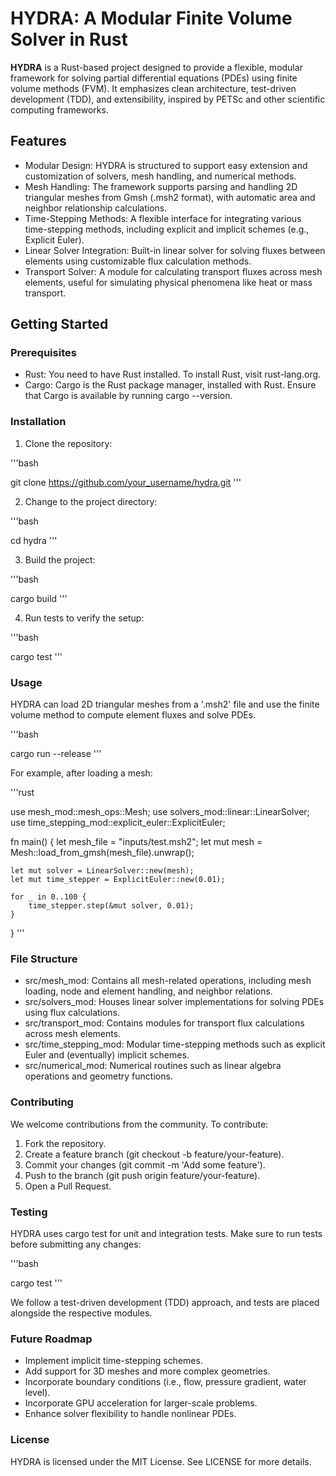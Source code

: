 # HYDRA: A Modular Finite Volume Solver in Rust

**HYDRA** is a Rust-based project designed to provide a flexible, modular framework for solving partial differential equations (PDEs) using finite volume methods (FVM). It emphasizes clean architecture, test-driven development (TDD), and extensibility, inspired by PETSc and other scientific computing frameworks.

## Features

- Modular Design: HYDRA is structured to support easy extension and customization of solvers, mesh handling, and numerical methods.
- Mesh Handling: The framework supports parsing and handling 2D triangular meshes from Gmsh (.msh2 format), with automatic area and neighbor relationship calculations.
- Time-Stepping Methods: A flexible interface for integrating various time-stepping methods, including explicit and implicit schemes (e.g., Explicit Euler).
- Linear Solver Integration: Built-in linear solver for solving fluxes between elements using customizable flux calculation methods.
- Transport Solver: A module for calculating transport fluxes across mesh elements, useful for simulating physical phenomena like heat or mass transport.

## Getting Started

### Prerequisites

- Rust: You need to have Rust installed. To install Rust, visit rust-lang.org.
- Cargo: Cargo is the Rust package manager, installed with Rust. Ensure that Cargo is available by running cargo --version.

### Installation

1. Clone the repository:

'''bash

git clone https://github.com/your_username/hydra.git
'''

2. Change to the project directory:

'''bash

cd hydra
'''

3. Build the project:

'''bash

cargo build
'''

4. Run tests to verify the setup:

'''bash

cargo test
'''

### Usage

HYDRA can load 2D triangular meshes from a '.msh2' file and use the finite volume method to compute element fluxes and solve PDEs.

'''bash

cargo run --release
'''

For example, after loading a mesh:

'''rust

use mesh_mod::mesh_ops::Mesh;
use solvers_mod::linear::LinearSolver;
use time_stepping_mod::explicit_euler::ExplicitEuler;

fn main() {
    let mesh_file = "inputs/test.msh2";
    let mut mesh = Mesh::load_from_gmsh(mesh_file).unwrap();

    let mut solver = LinearSolver::new(mesh);
    let mut time_stepper = ExplicitEuler::new(0.01);

    for _ in 0..100 {
        time_stepper.step(&mut solver, 0.01);
    }
}
'''

### File Structure

- src/mesh_mod: Contains all mesh-related operations, including mesh loading, node and element handling, and neighbor relations.
- src/solvers_mod: Houses linear solver implementations for solving PDEs using flux calculations.
- src/transport_mod: Contains modules for transport flux calculations across mesh elements.
- src/time_stepping_mod: Modular time-stepping methods such as explicit Euler and (eventually) implicit schemes.
- src/numerical_mod: Numerical routines such as linear algebra operations and geometry functions.

### Contributing

We welcome contributions from the community. To contribute:

1. Fork the repository.
2. Create a feature branch (git checkout -b feature/your-feature).
3. Commit your changes (git commit -m 'Add some feature').
4. Push to the branch (git push origin feature/your-feature).
5. Open a Pull Request.

### Testing

HYDRA uses cargo test for unit and integration tests. Make sure to run tests before submitting any changes:

'''bash

cargo test
'''

We follow a test-driven development (TDD) approach, and tests are placed alongside the respective modules.

### Future Roadmap

- Implement implicit time-stepping schemes.
- Add support for 3D meshes and more complex geometries.
- Incorporate boundary conditions (i.e., flow, pressure gradient, water level).
- Incorporate GPU acceleration for larger-scale problems.
- Enhance solver flexibility to handle nonlinear PDEs.

### License

HYDRA is licensed under the MIT License. See LICENSE for more details.
